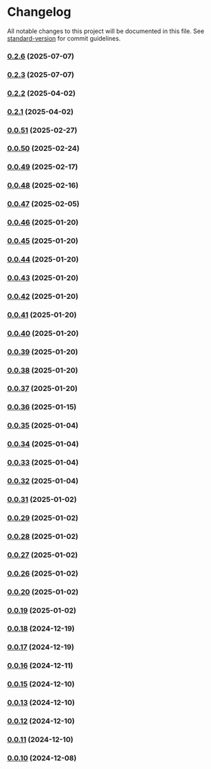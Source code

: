 # Changelog

All notable changes to this project will be documented in this file. See [standard-version](https://github.com/conventional-changelog/standard-version) for commit guidelines.

### [0.2.6](https://github.com/VIIgit/awesome-charts/compare/v0.2.4...v0.2.6) (2025-07-07)

### [0.2.3](https://github.com/VIIgit/awesome-charts/compare/v0.2.4...v0.2.3) (2025-07-07)

### [0.2.2](https://github.com/VIIgit/awesome-charts/compare/v0.2.1...v0.2.2) (2025-04-02)

### [0.2.1](https://github.com/VIIgit/awesome-charts/compare/v0.1.21...v0.2.1) (2025-04-02)

### [0.0.51](https://github.com/VIIgit/awesome-charts/compare/v0.1.20...v0.0.51) (2025-02-27)

### [0.0.50](https://github.com/VIIgit/awesome-charts/compare/v0.1.19...v0.0.50) (2025-02-24)

### [0.0.49](https://github.com/VIIgit/awesome-charts/compare/v0.1.18...v0.0.49) (2025-02-17)

### [0.0.48](https://github.com/VIIgit/awesome-charts/compare/v0.1.17...v0.0.48) (2025-02-16)

### [0.0.47](https://github.com/VIIgit/awesome-charts/compare/v0.1.16...v0.0.47) (2025-02-05)

### [0.0.46](https://github.com/VIIgit/awesome-charts/compare/v0.1.15...v0.0.46) (2025-01-20)

### [0.0.45](https://github.com/VIIgit/awesome-charts/compare/v0.1.14...v0.0.45) (2025-01-20)

### [0.0.44](https://github.com/VIIgit/awesome-charts/compare/v0.1.13...v0.0.44) (2025-01-20)

### [0.0.43](https://github.com/VIIgit/awesome-charts/compare/v0.1.12...v0.0.43) (2025-01-20)

### [0.0.42](https://github.com/VIIgit/awesome-charts/compare/v0.1.11...v0.0.42) (2025-01-20)

### [0.0.41](https://github.com/VIIgit/awesome-charts/compare/v0.1.10...v0.0.41) (2025-01-20)

### [0.0.40](https://github.com/VIIgit/awesome-charts/compare/v0.1.9...v0.0.40) (2025-01-20)

### [0.0.39](https://github.com/VIIgit/awesome-charts/compare/v0.1.8...v0.0.39) (2025-01-20)

### [0.0.38](https://github.com/VIIgit/awesome-charts/compare/v0.1.7...v0.0.38) (2025-01-20)

### [0.0.37](https://github.com/VIIgit/awesome-charts/compare/v0.1.6...v0.0.37) (2025-01-20)

### [0.0.36](https://github.com/VIIgit/awesome-charts/compare/v0.1.5...v0.0.36) (2025-01-15)

### [0.0.35](https://github.com/VIIgit/awesome-charts/compare/v0.1.4...v0.0.35) (2025-01-04)

### [0.0.34](https://github.com/VIIgit/awesome-charts/compare/v0.1.3...v0.0.34) (2025-01-04)

### [0.0.33](https://github.com/VIIgit/awesome-charts/compare/v0.1.2...v0.0.33) (2025-01-04)

### [0.0.32](https://github.com/VIIgit/awesome-charts/compare/v0.1.1...v0.0.32) (2025-01-04)

### [0.0.31](https://github.com/VIIgit/awesome-charts/compare/v0.0.29...v0.0.31) (2025-01-02)

### [0.0.29](https://github.com/VIIgit/awesome-charts/compare/v0.0.28...v0.0.29) (2025-01-02)

### [0.0.28](https://github.com/VIIgit/awesome-charts/compare/v0.0.27...v0.0.28) (2025-01-02)

### [0.0.27](https://github.com/VIIgit/awesome-charts/compare/v0.0.26...v0.0.27) (2025-01-02)

### [0.0.26](https://github.com/VIIgit/awesome-charts/compare/v0.0.25...v0.0.26) (2025-01-02)

### [0.0.20](https://github.com/VIIgit/awesome-charts/compare/v0.0.24...v0.0.20) (2025-01-02)

### [0.0.19](https://github.com/VIIgit/awesome-charts/compare/v0.0.24...v0.0.19) (2025-01-02)

### [0.0.18](https://github.com/VIIgit/awesome-charts/compare/v0.0.22...v0.0.18) (2024-12-19)

### [0.0.17](https://github.com/VIIgit/awesome-charts/compare/v0.0.21...v0.0.17) (2024-12-19)

### [0.0.16](https://github.com/VIIgit/awesome-charts/compare/v0.0.19...v0.0.16) (2024-12-11)

### [0.0.15](https://github.com/VIIgit/awesome-charts/compare/v0.0.14...v0.0.15) (2024-12-10)

### [0.0.13](https://github.com/VIIgit/awesome-charts/compare/v0.0.18...v0.0.13) (2024-12-10)

### [0.0.12](https://github.com/VIIgit/awesome-charts/compare/v0.0.18...v0.0.12) (2024-12-10)

### [0.0.11](https://github.com/VIIgit/awesome-charts/compare/v0.0.18...v0.0.11) (2024-12-10)

### [0.0.10](https://github.com/VIIgit/awesome-charts/compare/v0.1.1...v0.0.10) (2024-12-08)

